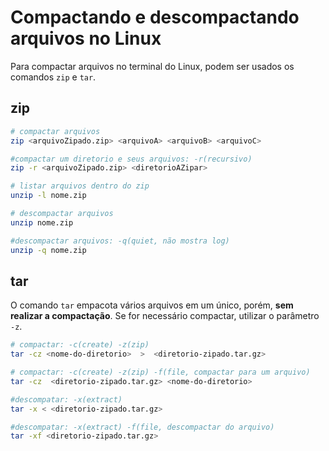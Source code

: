 # Compactando e descompactando arquivos no Linux

Para compactar arquivos no terminal do Linux, podem ser usados os comandos `zip` e `tar`.

## zip

```bash
# compactar arquivos
zip <arquivoZipado.zip> <arquivoA> <arquivoB> <arquivoC>

#compactar um diretorio e seus arquivos: -r(recursivo)
zip -r <arquivoZipado.zip> <diretorioAZipar>

# listar arquivos dentro do zip 
unzip -l nome.zip

# descompactar arquivos
unzip nome.zip

#descompactar arquivos: -q(quiet, não mostra log)
unzip -q nome.zip
```

## tar

O comando `tar` empacota vários arquivos em um único, porém, **sem realizar a compactação**. Se for necessário compactar, utilizar o parâmetro `-z`.

```bash
# compactar: -c(create) -z(zip)
tar -cz <nome-do-diretorio>  >  <diretorio-zipado.tar.gz>

# compactar: -c(create) -z(zip) -f(file, compactar para um arquivo)
tar -cz  <diretorio-zipado.tar.gz> <nome-do-diretorio>

#descompatar: -x(extract)
tar -x < <diretorio-zipado.tar.gz>

#descompatar: -x(extract) -f(file, descompactar do arquivo)
tar -xf <diretorio-zipado.tar.gz>
```
